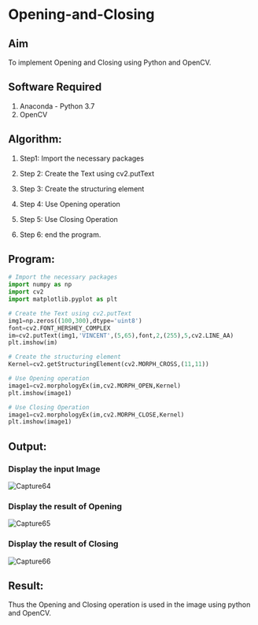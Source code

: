 # Opening-and-Closing

## Aim
To implement Opening and Closing using Python and OpenCV.

## Software Required
1. Anaconda - Python 3.7
2. OpenCV
## Algorithm:
1. Step1:
Import the necessary packages

2. Step 2:
Create the Text using cv2.putText

3. Step 3:
Create the structuring element

4. Step 4:
Use Opening operation

5. Step 5:
Use Closing Operation

6. Step 6:
end the program.
 
## Program:

``` Python
# Import the necessary packages
import numpy as np
import cv2
import matplotlib.pyplot as plt

# Create the Text using cv2.putText
img1=np.zeros((100,300),dtype='uint8')
font=cv2.FONT_HERSHEY_COMPLEX
im=cv2.putText(img1,'VINCENT',(5,65),font,2,(255),5,cv2.LINE_AA)
plt.imshow(im)

# Create the structuring element
Kernel=cv2.getStructuringElement(cv2.MORPH_CROSS,(11,11))

# Use Opening operation
image1=cv2.morphologyEx(im,cv2.MORPH_OPEN,Kernel)
plt.imshow(image1)

# Use Closing Operation
image1=cv2.morphologyEx(im,cv2.MORPH_CLOSE,Kernel)
plt.imshow(image1)

```
## Output:

### Display the input Image
![Capture64](https://user-images.githubusercontent.com/75234588/172544834-603f3bba-be97-4b1d-a561-317cd64a042c.PNG)

### Display the result of Opening
![Capture65](https://user-images.githubusercontent.com/75234588/172544883-3a6fdb49-3b69-4a26-ae0b-59c45a4cf384.PNG)


### Display the result of Closing
![Capture66](https://user-images.githubusercontent.com/75234588/172544900-25d62899-4a6d-4688-bc8d-35ae3272d35b.PNG)


## Result:
Thus the Opening and Closing operation is used in the image using python and OpenCV.
